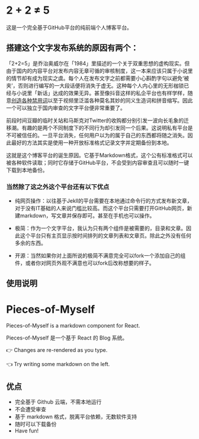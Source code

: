 # 2 + 2 ≠ 5

这是一个完全基于GitHub平台的纯前端个人博客平台。

## 搭建这个文字发布系统的原因有两个：

「2+2=5」是乔治奥威尔在「1984」里描述的一个关于双重思想的虚构现实。但由于国内的内容平台对发布内容无章可循的审核制度，这一本来应该只属于小说里的情节却有成为现实之虞。每个人在发布文字之前都需要小心斟酌字句以避免‘被夹’，否则进行编写的一大段话便将消失于虚无。这种每个人内心里的无形枷锁已经与小说里「新话」达成的效果无异。甚至像抖音这样的私企平台也有样学样，随意[创造各种禁用词](https://weibo.com/1843310320/LC6GU1pWV)以至于视频里泛滥各种莫名其妙的同义生造词和拼音缩写。因此一个可以独立于国内审查的文字平台便非常重要了。

前段时间豆瓣的临时关站和马斯克对Twitter的收购都分别引发一波向长毛象的迁移潮。有趣的是两个不同制度下的不同行为却引发同一个后果。这说明私有平台是不可被信任的。一旦平台消失，任何用户以为的属于自己的东西都将随之消失。因此最好的方法其实是使用一种开放标准格式记录文字并定期备份到本地。

这就是这个博客平台的诞生原因。它基于Markdown格式，这个公有标准格式可以被各种软件读取；同时它存储于GitHub平台，不会受到内容审查且可以随时一键下载到本地备份。

### 当然除了这之外这个平台还有以下优点

* 纯网页操作：以往基于Jekll的平台需要在本地通过命令行的方式发布新文章，对于没有IT基础的人来说门槛比较高。而这个平台只需要打开GitHub网页，新建markdown，写文章并保存即可。甚至在手机也可以操作。

* 极简：作为一个文字平台，我认为只有两个组件是被需要的，目录和文章。因此这个平台只有主页显示按时间排列的文章列表和文章页。除此之外没有任何多余的东西。

* 开源：当然如果你对上面所说的极简不满意完全可以fork一个添加自己的组件，或者你对网页外观不满意也可以fork后改称想要的样子。

## 使用说明


# Pieces-of-Myself

Pieces-of-Myself is a markdown component for React.

Pieces-of-Myself 是一个基于 React 的 Blog 系统。

👉 Changes are re-rendered as you type.

👈 Try writing some markdown on the left.

## 优点

* 完全基于 Github 云端，不需本地运行
* 不会遭受审查
* 基于 markdown 格式，脱离平台依赖，无数软件支持
* 随时可以下载备份
* Have fun!
